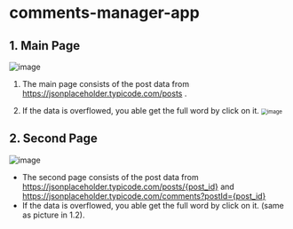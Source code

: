 # comments-manager-app

## 1. **Main Page**

![image](https://user-images.githubusercontent.com/91355474/134808543-c4ec0db0-0eec-47e2-bcdd-ed8728cf6f19.png)

1. The main page consists of the post data from https://jsonplaceholder.typicode.com/posts .

2. If the data is overflowed, you able get the full word by click on it.
   <img src="https://user-images.githubusercontent.com/91355474/134808615-14b86e13-4f60-40d8-813d-b5f66f58a9b4.png" alt="image" style="zoom: 67%;" />

## 2. Second Page

![image](https://user-images.githubusercontent.com/91355474/134808256-2ec638a6-68d5-4b0d-9f77-e0cc7e666bcd.png)

- The second page consists of the post data from https://jsonplaceholder.typicode.com/posts/{post_id} and https://jsonplaceholder.typicode.com/comments?postId={post_id} 
- If the data is overflowed, you able get the full word by click on it. (same as picture in 1.2).